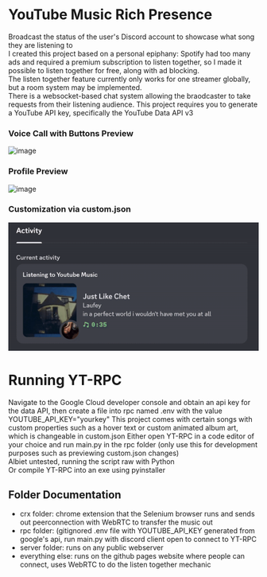 # YouTube Music Rich Presence
Broadcast the status of the user's Discord account to showcase what song they are listening to<br>
I created this project based on a personal epiphany: Spotify had too many ads and required a premium subscription to listen together, so I made it possible to listen together for free, along with ad blocking. <br>
The listen together feature currently only works for one streamer globally, but a room system may be implemented.<br>
There is a websocket-based chat system allowing the braodcaster to take requests from their listening audience. 
This project requires you to generate a YouTube API key, specifically the YouTube Data API v3

### Voice Call with Buttons Preview
<img width="346" height="239" alt="image" src="https://github.com/user-attachments/assets/25647dbe-b964-4dd2-b550-5851d5ed7b26" />

### Profile Preview
<img width="365" height="152" alt="image" src="https://github.com/user-attachments/assets/25a64b60-ed46-4246-9bb0-e18b9a331d85" />

### Customization via custom.json
<img src="https://raw.githubusercontent.com/spooketti/YT-RPC/refs/heads/main/customgif.gif">



# Running YT-RPC
Navigate to the Google Cloud developer console and obtain an api key for the data API, then create a file into rpc named .env with the value YOUTUBE_API_KEY="yourkey"
This project comes with certain songs with custom properties such as a hover text or custom animated album art, which is changeable in custom.json
Either open YT-RPC in a code editor of your choice and run main.py in the rpc folder (only use this for development purposes such as previewing custom.json changes) <br>
Albiet untested, running the script raw with Python<br>
Or compile YT-RPC into an exe using pyinstaller

## Folder Documentation
- crx folder: chrome extension that the Selenium browser runs and sends out peerconnection with WebRTC to transfer the music out
- rpc folder: (gitignored .env file with YOUTUBE_API_KEY generated from google's api, run main.py with discord client open to connect to YT-RPC
- server folder: runs on any public webserver
- everything else: runs on the github pages website where people can connect, uses WebRTC to do the listen together mechanic

